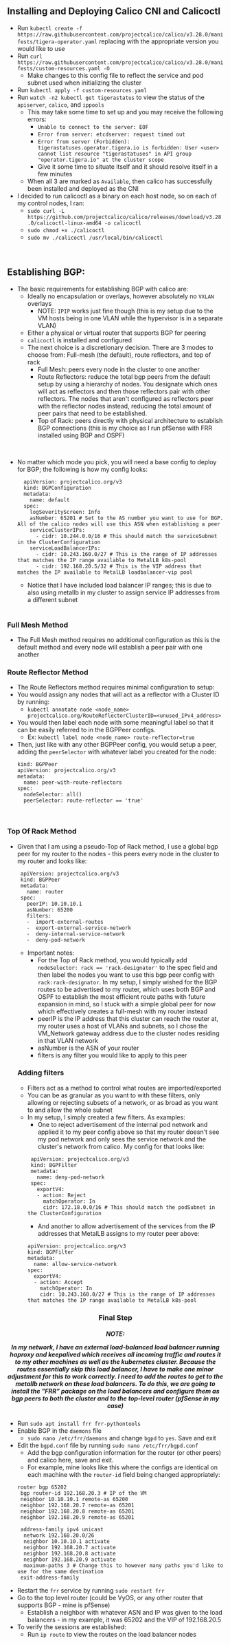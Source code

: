 ## Installing and Deploying Calico CNI and Calicoctl
- Run ```kubectl create -f https://raw.githubusercontent.com/projectcalico/calico/v3.28.0/manifests/tigera-operator.yaml``` replacing <version> with the appropriate version you would like to use
- Run ```curl https://raw.githubusercontent.com/projectcalico/calico/v3.28.0/manifests/custom-resources.yaml -O```
  - Make changes to this config file to reflect the service and pod subnet used when initializing the cluster
- Run ```kubectl apply -f custom-resources.yaml```
- Run ```watch -n2 kubectl get tigerastatus``` to view the status of the ```apiserver```, ```calico```, and ```ippools```
  - This may take some time to set up and you may receive the following errors:
    - ```Unable to connect to the server: EOF```
    - ```Error from server: etcdserver: request timed out```
    - ```Error from server (Forbidden): tigerastatuses.operator.tigera.io is forbidden: User <user> cannot list resource "tigerastatuses" in API group "operator.tigera.io" at the cluster scope```
    - Give it some time to situate itself and it should resolve itself in a few minutes
  - When all 3 are marked as ```Available```, then calico has successfully been installed and deployed as the CNI
- I decided to run calicoctl as a binary on each host node, so on each of my control nodes, I ran:
  - ```sudo curl -L https://github.com/projectcalico/calico/releases/download/v3.28.0/calicoctl-linux-amd64 -o calicoctl```
  - ```sudo chmod +x ./calicoctl```
  - ```sudo mv ./calicoctl /usr/local/bin/calicoctl```

<br>

## Establishing BGP:
- The basic requirements for establishing BGP with calico are:
  - Ideally no encapsulation or overlays, however absolutely no ```VXLAN``` overlays
    - NOTE: ```IPIP``` works just fine though (this is my setup due to the VM hosts being in one VLAN while the hypervisor is in a separate VLAN)
  - Either a physical or virtual router that supports BGP for peering
  - ```calicoctl``` is installed and configured
  - The next choice is a discretionary decision. There are 3 modes to choose from: Full-mesh (the default), route reflectors, and top of rack
    - Full Mesh: peers every node in the cluster to one another
    - Route Reflectors: reduce the total bgp peers from the default setup by using a hierarchy of nodes. You designate which ones will act as reflectors and then those reflectors pair with other reflectors. The nodes that aren't configured as reflectors peer with the reflector nodes instead, reducing the total amount of peer pairs that need to be established.
    - Top of Rack: peers directly with physical architecture to establish BGP connections (this is my choice as I run pfSense with FRR installed using BGP and OSPF)

<br>

- No matter which mode you pick, you will need a base config to deploy for BGP; the following is how my config looks:
  ```
    apiVersion: projectcalico.org/v3
    kind: BGPConfiguration
    metadata:
      name: default
    spec:
      logSeverityScreen: Info
      asNumber: 65201 # Set to the AS number you want to use for BGP. All of the calico nodes will use this ASN when establishing a peer
      serviceClusterIPs:
        - cidr: 10.244.0.0/16 # This should match the serviceSubnet in the ClusterConfiguration
      serviceLoadBalancerIPs:
        - cidr: 10.243.160.0/27 # This is the range of IP addresses that matches the IP range available to MetalLB k8s-pool
        - cidr: 192.168.20.5/32 # This is the VIP address that matches the IP available to MetalLB loadbalancer-vip pool
    ```
    - Notice that I have included load balancer IP ranges; this is due to also using metallb in my cluster to assign service IP addresses from a different subnet

  <br>

### Full Mesh Method
-  The Full Mesh method requires no additional configuration as this is the default method and every node will establish a peer pair with one another

### Route Reflector Method
-  The Route Reflectors method requires minimal configuration to setup:
- You would assign any nodes that will act as a reflector with a Cluster ID by running:
  - ```kubectl annotate node <node_name> projectcalico.org/RouteReflectorClusterID=<unused_IPv4_address>```
- You would then label each node with some meaningful label so that it can be easily referred to in the BGPPeer configs.
  - Ex: ```kubectl label node <node_name> route-reflector=true```
- Then, just like with any other BGPPeer config, you would setup a peer, adding the ```peerSelector``` with whatever label you created for the node:
  ```
  kind: BGPPeer
  apiVersion: projectcalico.org/v3
  metadata:
    name: peer-with-route-reflectors
  spec:
    nodeSelector: all()
    peerSelector: route-reflector == 'true'
  ```
<br>

### Top Of Rack Method
- Given that I am using a pseudo-Top of Rack method, I use a global bgp peer for my router to the nodes - this peers every node in the cluster to my router and looks like:
  ```
   apiVersion: projectcalico.org/v3
   kind: BGPPeer
   metadata:
     name: router
   spec:
     peerIP: 10.10.10.1
     asNumber: 65200
     filters:
     -  import-external-routes
     -  export-external-service-network
     -  deny-internal-service-network
     -  deny-pod-network
  ```
  - Important notes:
    - For the Top of Rack method, you would typically add ```nodeSelector: rack == 'rack-designator'``` to the spec field and then label the nodes you want to use this bgp peer config with ```rack:rack-designator```. In my setup, I simply wished for the BGP routes to be advertised to my router, which uses both BGP and OSPF to establish the most efficient route paths with future expansion in mind, so I stuck with a simple global peer for now which effectively creates a full-mesh with my router instead
    - peerIP is the IP address that this cluster can reach the router at, my router uses a host of VLANs and subnets, so I chose the VM_Network gateway address due to the cluster nodes residing in that VLAN network
    - asNumber is the ASN of your router
    - filters is any filter you would like to apply to this peer

  ### Adding filters
  - Filters act as a method to control what routes are imported/exported
  - You can be as granular as you want to with these filters, only allowing or rejecting subsets of a network, or as broad as you want to and allow the whole subnet
  - In my setup, I simply created a few filters. As examples:
    - One to reject advertisement of the internal pod network and applied it to my peer config above so that my router doesn't see my pod network and only sees the service network and the cluster's network from calico. My config for that looks like:
    ```
     apiVersion: projectcalico.org/v3
     kind: BGPFilter
     metadata:
       name: deny-pod-network
     spec:
       exportV4:
       - action: Reject
         matchOperator: In
         cidr: 172.18.0.0/16 # This should match the podSubnet in the ClusterConfiguration

    ```
    - And another to allow advertisement of the services from the IP addresses that MetalLB assigns to my router peer above:
    ```
    apiVersion: projectcalico.org/v3
    kind: BGPFilter
    metadata:
      name: allow-service-network
    spec:
      exportV4:
      - action: Accept
        matchOperator: In
        cidr: 10.243.160.0/27 # This is the range of IP addresses that matches the IP range available to MetalLB k8s-pool
    ```

<h3 style="text-align: center"> Final Step </h3>
<h5 style="text-align: center;"> NOTE: <br> <p style="text-align: center;">In my network, I have an external load-balanced load balancer running haproxy and keepalived which receives all incoming traffic and routes it to my other machines as well as the kubernetes cluster. Because the routes essentially skip this load balancer, I have to make one minor adjustment for this to work correctly. I need to add the routes to get to the metallb network on these load balancers. To do this, we are going to install the "FRR" package on the load balancers and configure them as bgp peers to both the cluster and to the top-level router (pfSense in my case) </p></h5>

- Run ```sudo apt install frr frr-pythontools```
- Enable BGP in the ```daemons``` file
  - ```sudo nano /etc/frr/daemons``` and change ```bgpd``` to ```yes```. Save and exit
- Edit the ```bgpd.conf``` file by running ```sudo nano /etc/frr/bgpd.conf```
  - Add the bgp configuration information for the router (or other peers) and calico here, save and exit.
  - For example, mine looks like this where the configs are identical on each machine with the ```router-id``` field being changed appropriately:
   ```
   router bgp 65202
    bgp router-id 192.168.20.3 # IP of the VM
    neighbor 10.10.10.1 remote-as 65200
    neighbor 192.168.20.7 remote-as 65201
    neighbor 192.168.20.8 remote-as 65201
    neighbor 192.168.20.9 remote-as 65201

    address-family ipv4 unicast
     network 192.168.20.0/26
     neighbor 10.10.10.1 activate
     neighbor 192.168.20.7 activate
     neighbor 192.168.20.8 activate
     neighbor 192.168.20.9 activate
     maximum-paths 3 # Change this to however many paths you'd like to use for the same destination
    exit-address-family
   ```
- Restart the ```frr``` service by running ```sudo restart frr```
- Go to the top level router (could be VyOS, or any other router that supports BGP - mine is pfSense)
  - Establish a neighbor with whatever ASN and IP was given to the load balancers - in my example, it was 65202 and the VIP of 192.168.20.5
- To verify the sessions are established:
  - Run ```ip route``` to view the routes on the load balancer nodes